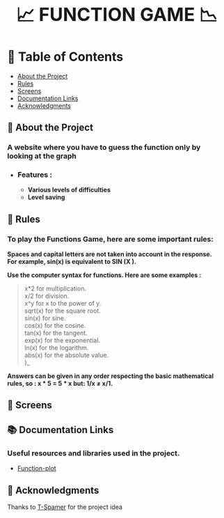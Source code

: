 ## **<h1 align="center"> 📈 FUNCTION GAME 📉</h1>**


# 📜 Table of Contents

- [About the Project](https://github.com/Liko0o0/Function-Game_Website?tab=readme-ov-file#-about-the-project)
- [Rules](https://github.com/Liko0o0/Function-Game_Website?tab=readme-ov-file#-rules)
- [Screens](https://github.com/Liko0o0/Function-Game_Website?tab=readme-ov-file#-screens)
- [Documentation Links](https://github.com/Liko0o0/Function-Game_Website?tab=readme-ov-file#-documentation-links)
- [Acknowledgments](https://github.com/Liko0o0/Function-Game_Website?tab=readme-ov-file#-acknowledgments)
  
## 📖 About the Project

### A website where you have to guess the function only by looking at the graph
- ### **Features :**
    - **Various levels of difficulties**
    - **Level saving**

## 📝 Rules
### To play the Functions Game, here are some important rules:

**Spaces and capital letters are not taken into account in the response.<br>
For example, sin(x) is equivalent to SIN (X ).**

**Use the computer syntax for functions. Here are some examples :**
> x*2 for multiplication.<br>
x/2 for division.<br>
x^y for x to the power of y.<br>
sqrt(x) for the square root.<br>
sin(x) for sine.<br>
cos(x) for the cosine.<br>
tan(x) for the tangent.<br>
exp(x) for the exponential.<br>
ln(x) for the logarithm.<br>
abs(x) for the absolute value.<br> )_

**Answers can be given in any order respecting the
basic mathematical rules, so : x * 5 = 5 * x  but: 1/x ≠ x/1.**

## 📸 Screens

## 📚 Documentation Links

### Useful resources and libraries used in the project.

 - [Function-plot](https://mauriciopoppe.github.io/function-plot/)

## 💎 Acknowledgments

Thanks to [T-Spamer](https://github.com/T-Spamer) for the project idea
